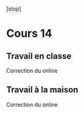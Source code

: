
[stop]
# Cours 14

## Travail en classe
Correction du online

## Travail à la maison
Correction du online
